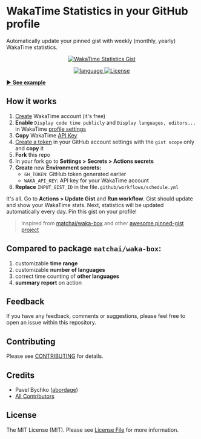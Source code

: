 # WakaTime Statistics in your GitHub profile

Automatically update your pinned gist with weekly (monthly, yearly) WakaTime statistics.

<p style="text-align: center;" align="center">
<a href="https://github.com/abordage" title="WakaTime Statistics Gist">
    <img alt="WakaTime Statistics Gist" 
   src="https://github.com/abordage/wakatime-box/blob/master/docs/images/example-830-rounded.png">
</a>
</p>


<p style="text-align: center;" align="center">

<a href="https://github.com/abordage" title="language">
    <img alt="language" src="https://img.shields.io/badge/language-typescript-blue">
</a>

<a href="https://github.com/abordage/wakatime-box/blob/master/LICENSE.md" title="License">
    <img alt="License" src="https://img.shields.io/github/license/abordage/wakatime-box">
</a>

</p>


[▶ **See example**](https://github.com/abordage)

## How it works

1. [Create](https://wakatime.com/signup) WakaTime account (it's free)
2. **Enable** `Display code time publicly` and `Display languages, editors...` in
   WakaTime [profile settings](https://wakatime.com/settings/profile)
3. **Copy** WakaTime [API Key](https://wakatime.com/settings/api-key)
4. [Create a token](https://github.com/settings/tokens/new) in your GitHub account settings with the `gist scope` only
   and **copy**
   it
5. **Fork** this repo
6. In your fork go to **Settings > Secrets > Actions secrets**
7. **Create** new **Environment secrets:**
    - `GH_TOKEN`: GitHub token generated earlier
    - `WAKA_API_KEY`: API key for your WakaTime account
8. **Replace** `INPUT_GIST_ID` in the file`.github/workflows/schedule.yml`

It's all. Go to **Actions > Update Gist** and **Run workflow**. Gist should update and show your WakaTime stats. 
Next, statistics will be updated automatically every day. Pin this gist on your profile!

> Inspired from [matchai/waka-box](https://github.com/matchai/waka-box) and other [awesome pinned-gist project](https://github.com/matchai/awesome-pinned-gists)

## Compared to package `matchai/waka-box`:
1. customizable **time range**
2. customizable **number of languages**
3. correct time counting of **other languages**
4. **summary report** on action

## Feedback

If you have any feedback, comments or suggestions, please feel free to open an issue within this repository.

## Contributing

Please see [CONTRIBUTING](https://github.com/abordage/.github/blob/master/CONTRIBUTING.md) for details.

## Credits

- Pavel Bychko ([abordage](https://github.com/abordage))
- [All Contributors](https://github.com/abordage/wakatime-box/graphs/contributors)

## License

The MIT License (MIT). Please see [License File](LICENSE.md) for more information.
